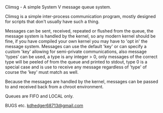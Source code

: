 
Climsg - A simple System V message queue system.

Climsg is a simple inter-process communication program, mostly designed for scripts that don't usually have such a thing.

Messages can be sent, received, repeated or flushed from the queue, the message system is handled by the kernel, so any modern kernel should be fine, if you have compiled your own kernel you may have to 'opt in' the message system.
Messages can use the default 'key' or can specify a custom 'key' allowing for semi-private  communications, also message 'types' can be  used, a type is  any integer > 0, only messages of the correct type will be peeled of from the queue and printed to stdout, type 0 is a special case and is use to receive any  message regardless of 'type' of course the 'key' must match as well.

Because the messages are handled by the kernel, messages can be passed to and received back from a chroot environment.

Queues are FIFO and LOCAL only.

BUGS etc.
kdhedger68713@gmail.com